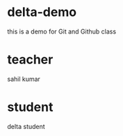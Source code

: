 # delta-demo
this is a demo for Git and Github class


# teacher 
sahil kumar
# student
delta student 